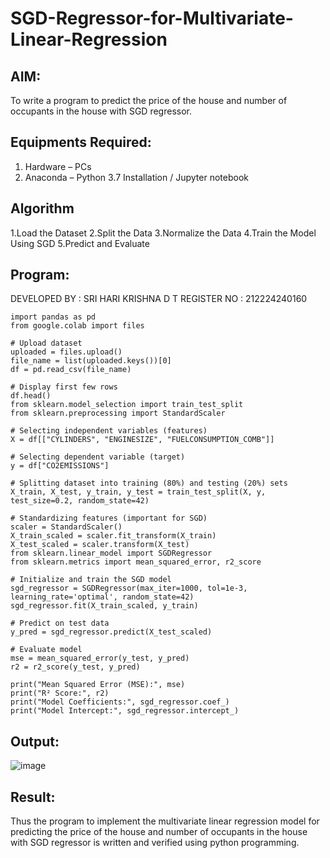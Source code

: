 # SGD-Regressor-for-Multivariate-Linear-Regression

## AIM:
To write a program to predict the price of the house and number of occupants in the house with SGD regressor.

## Equipments Required:
1. Hardware – PCs
2. Anaconda – Python 3.7 Installation / Jupyter notebook

## Algorithm
1.Load the Dataset
2.Split the Data
3.Normalize the Data
4.Train the Model Using SGD
5.Predict and Evaluate

## Program:
DEVELOPED BY : SRI HARI KRISHNA D T 
REGISTER NO  : 212224240160
```
import pandas as pd
from google.colab import files

# Upload dataset
uploaded = files.upload()
file_name = list(uploaded.keys())[0]
df = pd.read_csv(file_name)

# Display first few rows
df.head()
from sklearn.model_selection import train_test_split
from sklearn.preprocessing import StandardScaler

# Selecting independent variables (features)
X = df[["CYLINDERS", "ENGINESIZE", "FUELCONSUMPTION_COMB"]]

# Selecting dependent variable (target)
y = df["CO2EMISSIONS"]

# Splitting dataset into training (80%) and testing (20%) sets
X_train, X_test, y_train, y_test = train_test_split(X, y, test_size=0.2, random_state=42)

# Standardizing features (important for SGD)
scaler = StandardScaler()
X_train_scaled = scaler.fit_transform(X_train)
X_test_scaled = scaler.transform(X_test)
from sklearn.linear_model import SGDRegressor
from sklearn.metrics import mean_squared_error, r2_score

# Initialize and train the SGD model
sgd_regressor = SGDRegressor(max_iter=1000, tol=1e-3, learning_rate='optimal', random_state=42)
sgd_regressor.fit(X_train_scaled, y_train)

# Predict on test data
y_pred = sgd_regressor.predict(X_test_scaled)

# Evaluate model
mse = mean_squared_error(y_test, y_pred)
r2 = r2_score(y_test, y_pred)

print("Mean Squared Error (MSE):", mse)
print("R² Score:", r2)
print("Model Coefficients:", sgd_regressor.coef_)
print("Model Intercept:", sgd_regressor.intercept_)
```

## Output:
![image](https://github.com/user-attachments/assets/67c75e51-b692-4466-a793-50acdc18678e)



## Result:
Thus the program to implement the multivariate linear regression model for predicting the price of the house and number of occupants in the house with SGD regressor is written and verified using python programming.
